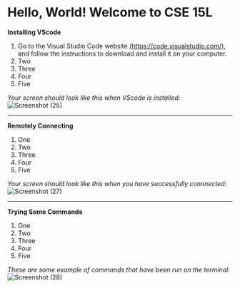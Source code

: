 # Hello, World! Welcome to CSE 15L

**Installing VScode**
1. Go to the Visual Studio Code website [(https://code.visualstudio.com/)](https://code.visualstudio.com/), and follow the instructions to download and install it on your computer. 
2. Two
3. Three
4. Four
5. Five

*Your screen should look like this when VScode is installed:*
![Screenshot (25)](https://user-images.githubusercontent.com/103862450/212399123-96191e29-dcbe-4543-a6d8-7ae23d103ba8.png)

---

**Remotely Connecting**
1. One
2. Two
3. Three
4. Four
5. Five

*Your screen should look like this when you have successfully connnected:*
![Screenshot (27)](https://user-images.githubusercontent.com/103862450/212399191-4a113800-0ac5-4059-80a7-423fd9046a96.png)

---

**Trying Some Commands**
1. One
2. Two
3. Three
4. Four
5. Five

*These are some example of commands that have been run on the terminal:*
![Screenshot (28)](https://user-images.githubusercontent.com/103862450/212399055-0ef7c863-f0c0-485b-b78d-a8d215e1dd27.png)
